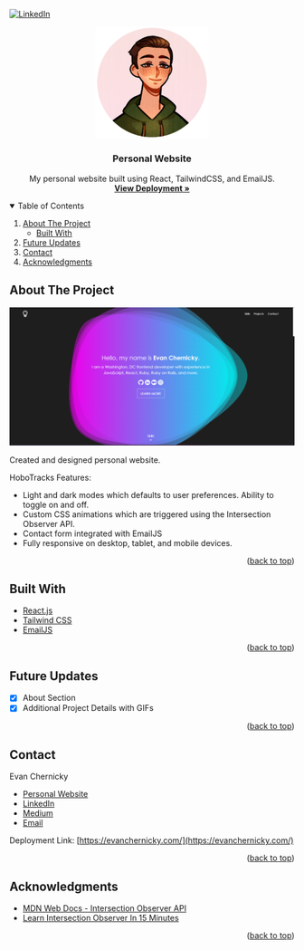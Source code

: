 <div id="top"></div>

[![LinkedIn][linkedin-shield]][linkedin-url]



<!-- PROJECT LOGO -->
<div align="center">
<img src="src/assets/light-avatar.png" alt="Logo" width="200">
  <h3 align="center">Personal Website</h3>

  <p align="center">
    My personal website built using React, TailwindCSS, and EmailJS.
    <br />
    <a href="https://evanchernicky.com/"><strong>View Deployment »</strong></a>
  </p>
</div>



<!-- TABLE OF CONTENTS -->
<details open>
  <summary>Table of Contents</summary>
  <ol>
    <li>
    <a href="#about-the-project">About The Project</a>
      <ul>
        <li><a href="#built-with">Built With</a></li>
      </ul>
    </li>
    <li><a href="#roadmap">Future Updates</a></li>
    <li><a href="#contact">Contact</a></li>
    <li><a href="#acknowledgments">Acknowledgments</a></li>
  </ol>
</details>

<!-- ABOUT THE PROJECT -->
## About The Project

[![Personal Website Screen Shot][product-screenshot]](https://evanchernicky.com/)

Created and designed personal website.

HoboTracks Features:
* Light and dark modes which defaults to user preferences. Ability to toggle on and off.
* Custom CSS animations which are triggered using the Intersection Observer API.
* Contact form integrated with EmailJS
* Fully responsive on desktop, tablet, and mobile devices.

<p align="right">(<a href="#top">back to top</a>)</p>



## Built With

* [React.js](https://reactjs.org/)
* [Tailwind CSS](https://tailwindcss.com/)
* [EmailJS](https://www.emailjs.com/)

<p align="right">(<a href="#top">back to top</a>)</p>


<!-- FUTURE UPDATES -->
## Future Updates

- [x] About Section
- [x] Additional Project Details with GIFs

<p align="right">(<a href="#top">back to top</a>)</p>


<!-- CONTACT -->
## Contact

Evan Chernicky
* [Personal Website](https://evanchernicky.com/)
* [LinkedIn](https://www.linkedin.com/in/echernicky/)
* [Medium](https://medium.com/@echernicky)
* [Email](echernicky@gmail.com)


Deployment Link: [https://evanchernicky.com/](https://evanchernicky.com/)

<p align="right">(<a href="#top">back to top</a>)</p>



<!-- ACKNOWLEDGMENTS -->
## Acknowledgments

* [MDN Web Docs - Intersection Observer API](https://developer.mozilla.org/en-US/docs/Web/API/Intersection_Observer_API)
* [Learn Intersection Observer In 15 Minutes](https://www.youtube.com/watch?v=2IbRtjez6ag)

<p align="right">(<a href="#top">back to top</a>)</p>



<!-- MARKDOWN LINKS & IMAGES -->
<!-- https://www.markdownguide.org/basic-syntax/#reference-style-links -->
[linkedin-url]: https://www.linkedin.com/in/echernicky/
[product-screenshot]: src/assets/projects/personal-website.png
[linkedin-shield]: https://img.shields.io/badge/-LinkedIn-black.svg?style=for-the-badge&logo=linkedin&colorB=555
